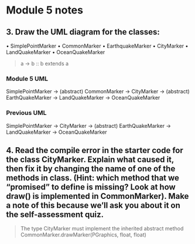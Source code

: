 # Module 5 notes

## 3. Draw the UML diagram for the classes:
• SimplePointMarker
• CommonMarker
• EarthquakeMarker
• CityMarker
• LandQuakeMarker
• OceanQuakeMarker

> a -> b :: b extends a
### Module 5 UML 
SimplePointMarker -> (abstract) CommonMarker -> CityMarker
					     -> (abstract) EarthQuakeMarker -> LandQuakeMarker
									    -> OceanQuakeMarker
### Previous UML
SimplePointMarker -> CityMarker
		  -> (abstract) EarthQuakeMarker -> LandQuakeMarker
					         -> OceanQuakeMarker
 
## 4. Read the compile error in the starter code for the class CityMarker. Explain what caused it, then fix it by changing the name of one of the methods in class. (Hint: which method that we “promised” to define is missing? Look at how draw() is implemented in CommonMarker). Make a note of this because we’ll ask you about it on the self-assessment quiz.

> The type CityMarker must implement the inherited abstract 
 method CommonMarker.drawMarker(PGraphics, float, float)



